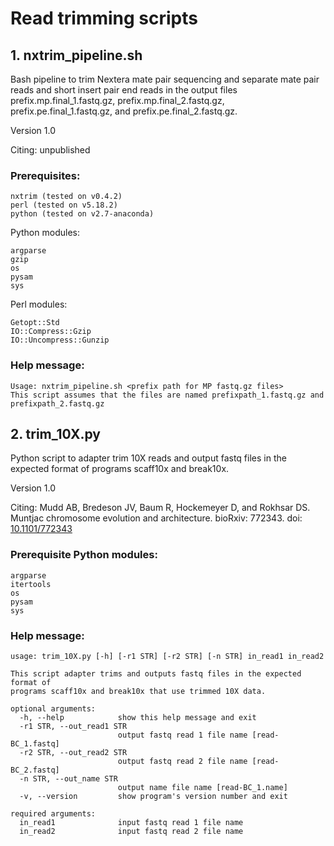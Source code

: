 # Read trimming scripts

## 1. nxtrim_pipeline.sh

Bash pipeline to trim Nextera mate pair sequencing and separate mate pair reads and short insert pair end reads in the output files prefix.mp.final_1.fastq.gz, prefix.mp.final_2.fastq.gz, prefix.pe.final_1.fastq.gz, and prefix.pe.final_2.fastq.gz.

Version 1.0

Citing: unpublished

### Prerequisites:

```
nxtrim (tested on v0.4.2)
perl (tested on v5.18.2)
python (tested on v2.7-anaconda)
```

Python modules:
```
argparse
gzip
os
pysam
sys
```

Perl modules:
```
Getopt::Std
IO::Compress::Gzip
IO::Uncompress::Gunzip
```

### Help message:

```
Usage: nxtrim_pipeline.sh <prefix path for MP fastq.gz files>
This script assumes that the files are named prefixpath_1.fastq.gz and prefixpath_2.fastq.gz
```

## 2. trim_10X.py

Python script to adapter trim 10X reads and output fastq files in the expected format of programs scaff10x and break10x.

Version 1.0

Citing: Mudd AB, Bredeson JV, Baum R, Hockemeyer D, and Rokhsar DS. Muntjac chromosome evolution and architecture. bioRxiv: 772343. doi: [10.1101/772343](https://doi.org/10.1101/772343)

### Prerequisite Python modules:

```
argparse
itertools
os
pysam
sys
```

### Help message:

```
usage: trim_10X.py [-h] [-r1 STR] [-r2 STR] [-n STR] in_read1 in_read2

This script adapter trims and outputs fastq files in the expected format of
programs scaff10x and break10x that use trimmed 10X data.

optional arguments:
  -h, --help            show this help message and exit
  -r1 STR, --out_read1 STR
                        output fastq read 1 file name [read-BC_1.fastq]
  -r2 STR, --out_read2 STR
                        output fastq read 2 file name [read-BC_2.fastq]
  -n STR, --out_name STR
                        output name file name [read-BC_1.name]
  -v, --version         show program's version number and exit

required arguments:
  in_read1              input fastq read 1 file name
  in_read2              input fastq read 2 file name
```
